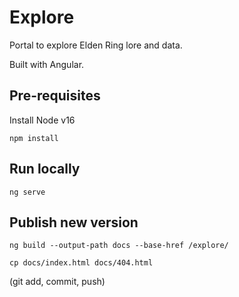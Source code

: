 # Explore

Portal to explore Elden Ring lore and data.

Built with Angular.

## Pre-requisites

Install Node v16

`npm install`

## Run locally

`ng serve`

## Publish new version

`ng build --output-path docs --base-href /explore/`

`cp docs/index.html docs/404.html`

(git add, commit, push)
